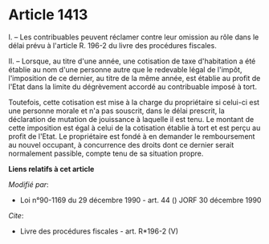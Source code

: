 # Article 1413

I. – Les contribuables peuvent réclamer contre leur omission au rôle dans le délai prévu à l'article R. 196-2 du livre des
procédures fiscales.

II. – Lorsque, au titre d'une année, une cotisation de taxe d'habitation a été établie au nom d'une personne autre que le
redevable légal de l'impôt, l'imposition de ce dernier, au titre de la même année, est établie au profit de l'Etat dans la
limite du dégrèvement accordé au contribuable imposé à tort.

Toutefois, cette cotisation est mise à la charge du propriétaire si celui-ci est une personne morale et n'a pas souscrit,
dans le délai prescrit, la déclaration de mutation de jouissance à laquelle il est tenu. Le montant de cette imposition est
égal à celui de la cotisation établie à tort et est perçu au profit de l'Etat. Le propriétaire est fondé à en demander le
remboursement au nouvel occupant, à concurrence des droits dont ce dernier serait normalement passible, compte tenu de sa
situation propre.

**Liens relatifs à cet article**

_Modifié par_:

  - Loi n°90-1169 du 29 décembre 1990 - art. 44 () JORF 30 décembre 1990

_Cite_:

  - Livre des procédures fiscales - art. R*196-2 (V)
